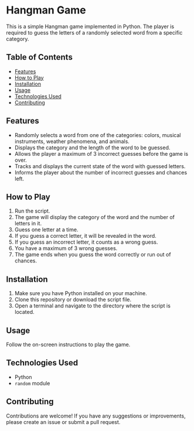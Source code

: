 # Hangman Game

This is a simple Hangman game implemented in Python. The player is required to guess the letters of a randomly selected word from a specific category.

## Table of Contents
- [Features](#features)
- [How to Play](#how-to-play)
- [Installation](#installation)
- [Usage](#usage)
- [Technologies Used](#technologies-used)
- [Contributing](#contributing)

## Features
- Randomly selects a word from one of the categories: colors, musical instruments, weather phenomena, and animals.
- Displays the category and the length of the word to be guessed.
- Allows the player a maximum of 3 incorrect guesses before the game is over.
- Tracks and displays the current state of the word with guessed letters.
- Informs the player about the number of incorrect guesses and chances left.

## How to Play
1. Run the script.
2. The game will display the category of the word and the number of letters in it.
3. Guess one letter at a time.
4. If you guess a correct letter, it will be revealed in the word.
5. If you guess an incorrect letter, it counts as a wrong guess.
6. You have a maximum of 3 wrong guesses.
7. The game ends when you guess the word correctly or run out of chances.

## Installation
1. Make sure you have Python installed on your machine.
2. Clone this repository or download the script file.
3. Open a terminal and navigate to the directory where the script is located.

## Usage
Follow the on-screen instructions to play the game.

## Technologies Used
- Python
- `random` module

## Contributing
Contributions are welcome! If you have any suggestions or improvements, please create an issue or submit a pull request.
